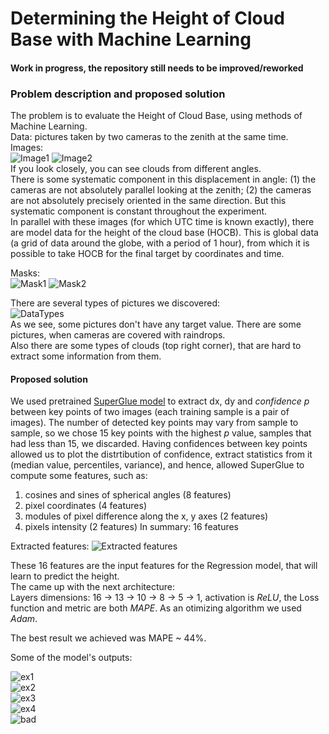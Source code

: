 # Determining the  Height of Cloud Base with Machine Learning  
#### Work in progress, the repository still needs to be improved/reworked

### Problem description and proposed solution
The problem is to evaluate the Height of Cloud Base, using methods of Machine Learning.  
Data: pictures taken by two cameras to the zenith at the same time.  
Images:  
![Image1](https://github.com/Ars235/Determining_HOCB/blob/master/assets/data_examples/img-2016-03-21T08-52-45devID1.jpg) ![Image2](https://github.com/Ars235/Determining_HOCB/blob/master/assets/data_examples/img-2016-03-21T08-52-45devID2.jpg)  
If you look closely, you can see clouds from different angles.  
There is some systematic component in this displacement in angle: (1) the cameras are not absolutely parallel looking at the zenith; (2) the cameras are not absolutely precisely oriented in the same direction. But this systematic component is constant throughout the experiment.  
In parallel with these images (for which UTC time is known exactly), there are model data for the height of the cloud base (HOCB). This is global data (a grid of data around the globe, with a period of 1 hour), from which it is possible to take HOCB for the final target by coordinates and time.  

Masks:  
![Mask1](https://github.com/Ars235/Determining_HOCB/blob/master/data/masks/mask-id1.jpg) ![Mask2](https://github.com/Ars235/Determining_HOCB/blob/master/data/masks/mask-id2.jpg)  

There are several types of pictures we discovered:  
![DataTypes](https://github.com/Ars235/Determining_HOCB/blob/master/assets/data_types/data_types.png)  
As we see, some pictures don't have any target value. There are some pictures, when cameras are covered with raindrops.  
Also there are some types of clouds (top right corner), that are hard to extract some information from them.  

#### Proposed solution
We used pretrained [SuperGlue model](https://github.com/magicleap/SuperGluePretrainedNetwork) to extract dx, dy and *confidence* *p* between key points of two images (each training sample is a pair of images). The number of detected key points may vary from sample to sample, so we chose 15 key points with the highest *p* value, samples that had less than 15, we discarded. Having confidences between key points allowed us to plot the distrtibution of confidence, extract statistics from it (median value, percentiles, variance), and hence, allowed SuperGlue to compute some features, such as:  
1) cosines and sines of spherical angles (8 features)  
2) pixel coordinates  (4 features)
3) modules of pixel difference along the x, y axes (2 features) 
4) pixels intensity (2 features)
In summary: 16 features  

Extracted features:
![Extracted features](https://github.com/Ars235/Determining_HOCB/blob/master/assets/data_examples/angles.png)  


These 16 features are the input features for the Regression model, that will learn to predict the height.  
The came up with the next architecture:  
Layers dimensions: 16 -> 13 -> 10 -> 8 -> 5 -> 1, activation is *ReLU*, the Loss function and metric are both _MAPE_. As an otimizing algorithm we used *Adam*.  

The best result we achieved was MAPE ~ 44%.  

Some of the model's outputs:  

![ex1](https://github.com/Ars235/Determining_HOCB/blob/master/assets/outputs/good1.jpg)  
![ex2](https://github.com/Ars235/Determining_HOCB/blob/master/assets/outputs/good2.jpg)  
![ex3](https://github.com/Ars235/Determining_HOCB/blob/master/assets/outputs/good3.jpg)  
![ex4](https://github.com/Ars235/Determining_HOCB/blob/master/assets/outputs/good4.jpg)  
![bad](https://github.com/Ars235/Determining_HOCB/blob/master/assets/outputs/bad.png)